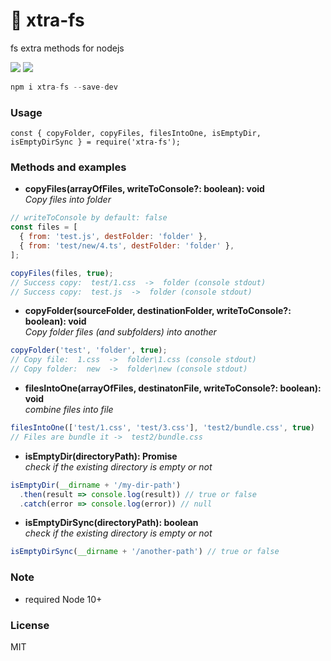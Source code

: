 # 📑 xtra-fs  
fs extra methods for nodejs

![](https://badgen.net/bundlephobia/min/xtra-fs)  ![](https://badgen.net/npm/v/xtra-fs)
```js
npm i xtra-fs --save-dev
```

### Usage
```
const { copyFolder, copyFiles, filesIntoOne, isEmptyDir, isEmptyDirSync } = require('xtra-fs');
```

### Methods and examples
- **copyFiles(arrayOfFiles, writeToConsole?: boolean): void**  
*Copy files into folder*
```js
// writeToConsole by default: false
const files = [
  { from: 'test.js', destFolder: 'folder' },
  { from: 'test/new/4.ts', destFolder: 'folder' },
];

copyFiles(files, true);
// Success copy:  test/1.css  ->  folder (console stdout)
// Success copy:  test.js  ->  folder (console stdout)
```

- **copyFolder(sourceFolder, destinationFolder, writeToConsole?: boolean): void**  
*Copy folder files (and subfolders) into another*
```js
copyFolder('test', 'folder', true);
// Copy file:  1.css  ->  folder\1.css (console stdout)
// Copy folder:  new  ->  folder\new (console stdout)
```

- **filesIntoOne(arrayOfFiles, destinatonFile, writeToConsole?: boolean): void**  
*combine files into file*
```js
filesIntoOne(['test/1.css', 'test/3.css'], 'test2/bundle.css', true)
// Files are bundle it ->  test2/bundle.css
```

- **isEmptyDir(directoryPath): Promise<boolean>**  
*check if the existing directory is empty or not*
```js
isEmptyDir(__dirname + '/my-dir-path')
  .then(result => console.log(result)) // true or false
  .catch(error => console.log(error)) // null
```

- **isEmptyDirSync(directoryPath): boolean**  
*check if the existing directory is empty or not*
```js
isEmptyDirSync(__dirname + '/another-path') // true or false
```

### Note
- required Node 10+

### License
MIT